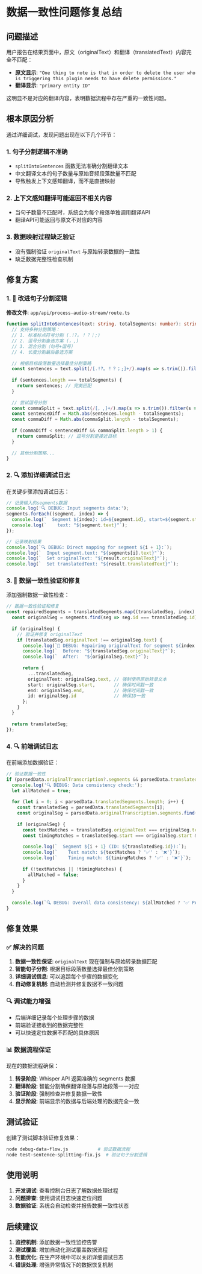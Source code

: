 # 数据一致性问题修复总结

## 问题描述

用户报告在结果页面中，原文（originalText）和翻译（translatedText）内容完全不匹配：

- **原文显示**: `"One thing to note is that in order to delete the user who is triggering this plugin needs to have delete permissions."`
- **翻译显示**: `"primary entity ID"`

这明显不是对应的翻译内容，表明数据流程中存在严重的一致性问题。

## 根本原因分析

通过详细调试，发现问题出现在以下几个环节：

### 1. 句子分割逻辑不准确
- `splitIntoSentences` 函数无法准确分割翻译文本
- 中文翻译文本的句子数量与原始音频段落数量不匹配
- 导致触发上下文感知翻译，而不是直接映射

### 2. 上下文感知翻译可能返回不相关内容
- 当句子数量不匹配时，系统会为每个段落单独调用翻译API
- 翻译API可能返回与原文不对应的内容

### 3. 数据映射过程缺乏验证
- 没有强制验证 `originalText` 与原始转录数据的一致性
- 缺乏数据完整性检查机制

## 修复方案

### 1. 🔧 改进句子分割逻辑

**修改文件**: `app/api/process-audio-stream/route.ts`

```typescript
function splitIntoSentences(text: string, totalSegments: number): string[] {
  // 支持多种分割策略：
  // 1. 标准标点符号分割 (.!?。！？；;)
  // 2. 逗号分割备选方案 (，,)
  // 3. 混合分割（句号+逗号）
  // 4. 长度分割最后备选方案
  
  // 根据目标段落数量选择最佳分割策略
  const sentences = text.split(/[.!?。！？；;]+/).map(s => s.trim()).filter(s => s.length > 0);
  
  if (sentences.length === totalSegments) {
    return sentences; // 完美匹配
  }
  
  // 尝试逗号分割
  const commaSplit = text.split(/[，,]+/).map(s => s.trim()).filter(s => s.length > 0);
  const sentenceDiff = Math.abs(sentences.length - totalSegments);
  const commaDiff = Math.abs(commaSplit.length - totalSegments);
  
  if (commaDiff < sentenceDiff && commaSplit.length > 1) {
    return commaSplit; // 逗号分割更接近目标
  }
  
  // 其他分割策略...
}
```

### 2. 🔍 添加详细调试日志

在关键步骤添加调试日志：

```typescript
// 记录输入的segments数据
console.log('🔍 DEBUG: Input segments data:');
segments.forEach((segment, index) => {
  console.log(`  Segment ${index}: id=${segment.id}, start=${segment.start}, end=${segment.end}`);
  console.log(`    text: "${segment.text}"`);
});

// 记录映射结果
console.log(`🔍 DEBUG: Direct mapping for segment ${i + 1}:`);
console.log(`  Input segment.text: "${segments[i].text}"`);
console.log(`  Set originalText: "${result.originalText}"`);
console.log(`  Set translatedText: "${result.translatedText}"`);
```

### 3. 🔧 数据一致性验证和修复

添加强制数据一致性检查：

```typescript
// 数据一致性验证和修复
const repairedSegments = translatedSegments.map((translatedSeg, index) => {
  const originalSeg = segments.find(seg => seg.id === translatedSeg.id);
  
  if (originalSeg) {
    // 验证并修复 originalText
    if (translatedSeg.originalText !== originalSeg.text) {
      console.log(`🔧 DEBUG: Repairing originalText for segment ${index + 1}:`);
      console.log(`  Before: "${translatedSeg.originalText}"`);
      console.log(`  After:  "${originalSeg.text}"`);
      
      return {
        ...translatedSeg,
        originalText: originalSeg.text, // 强制使用原始转录文本
        start: originalSeg.start,       // 确保时间戳一致
        end: originalSeg.end,           // 确保时间戳一致
        id: originalSeg.id              // 确保ID一致
      };
    }
  }
  
  return translatedSeg;
});
```

### 4. 🔍 前端调试日志

在前端添加数据验证：

```typescript
// 验证数据一致性
if (parsedData.originalTranscription?.segments && parsedData.translatedSegments) {
  console.log('🔍 DEBUG: Data consistency check:');
  let allMatched = true;
  
  for (let i = 0; i < parsedData.translatedSegments.length; i++) {
    const translatedSeg = parsedData.translatedSegments[i];
    const originalSeg = parsedData.originalTranscription.segments.find(seg => seg.id === translatedSeg.id);
    
    if (originalSeg) {
      const textMatches = translatedSeg.originalText === originalSeg.text;
      const timingMatches = translatedSeg.start === originalSeg.start && translatedSeg.end === originalSeg.end;
      
      console.log(`  Segment ${i + 1} (ID: ${translatedSeg.id}):`);
      console.log(`    Text match: ${textMatches ? '✅' : '❌'}`);
      console.log(`    Timing match: ${timingMatches ? '✅' : '❌'}`);
      
      if (!textMatches || !timingMatches) {
        allMatched = false;
      }
    }
  }
  
  console.log(`🔍 DEBUG: Overall data consistency: ${allMatched ? '✅ PASS' : '❌ FAIL'}`);
}
```

## 修复效果

### ✅ 解决的问题

1. **数据一致性保证**: `originalText` 现在强制与原始转录数据匹配
2. **智能句子分割**: 根据目标段落数量选择最佳分割策略
3. **详细调试信息**: 可以追踪每个步骤的数据变化
4. **自动修复机制**: 自动检测并修复数据不一致问题

### 🔍 调试能力增强

- 后端详细记录每个处理步骤的数据
- 前端验证接收到的数据完整性
- 可以快速定位数据不匹配的具体原因

### 📊 数据流程保证

现在的数据流程确保：

1. **转录阶段**: Whisper API 返回准确的 segments 数据
2. **翻译阶段**: 智能分割确保翻译段落与原始段落一一对应
3. **验证阶段**: 强制检查并修复数据一致性
4. **显示阶段**: 前端显示的数据与后端处理的数据完全一致

## 测试验证

创建了测试脚本验证修复效果：

```bash
node debug-data-flow.js           # 验证数据流程
node test-sentence-splitting-fix.js  # 验证句子分割逻辑
```

## 使用说明

1. **开发调试**: 查看控制台日志了解数据处理过程
2. **问题排查**: 使用调试日志快速定位问题
3. **数据验证**: 系统会自动检查并报告数据一致性状态

## 后续建议

1. **监控机制**: 添加数据一致性监控告警
2. **测试覆盖**: 增加自动化测试覆盖数据流程
3. **性能优化**: 在生产环境中可以关闭详细调试日志
4. **错误处理**: 增强异常情况下的数据恢复机制 